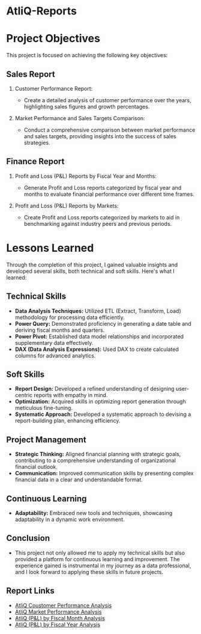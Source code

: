 # **AtliQ-Reports**

# **Project Objectives**

This project is focused on achieving the following key objectives:

## **Sales Report**

1. Customer Performance Report:

    - Create a detailed analysis of customer performance over the years, highlighting sales figures and growth percentages.
   
2. Market Performance and Sales Targets Comparison:

    - Conduct a comprehensive comparison between market performance and sales targets, providing insights into the success of sales strategies.
  
## **Finance Report**

1. Profit and Loss (P&L) Reports by Fiscal Year and Months:
   
    - Generate Profit and Loss reports categorized by fiscal year and months to evaluate financial performance over different time frames.

2. Profit and Loss (P&L) Reports by Markets:
   
    - Create Profit and Loss reports categorized by markets to aid in benchmarking against industry peers and previous periods.

# **Lessons Learned**

Through the completion of this project, I gained valuable insights and developed several skills, both technical and soft skills. Here's what I learned:

## **Technical Skills**

- **Data Analysis Techniques:** Utilized ETL (Extract, Transform, Load) methodology for processing data efficiently.
- **Power Query:** Demonstrated proficiency in generating a date table and deriving fiscal months and quarters.
- **Power Pivot:** Established data model relationships and incorporated supplementary data effectively.
- **DAX (Data Analysis Expressions):** Used DAX to create calculated columns for advanced analytics.

## **Soft Skills**

- **Report Design:** Developed a refined understanding of designing user-centric reports with empathy in mind.
- **Optimization:** Acquired skills in optimizing report generation through meticulous fine-tuning.
- **Systematic Approach:** Developed a systematic approach to devising a report-building plan, enhancing efficiency.

## **Project Management**

- **Strategic Thinking:** Aligned financial planning with strategic goals, contributing to a comprehensive understanding of organizational financial outlook.
- **Communication:** Improved communication skills by presenting complex financial data in a clear and understandable format.

## **Continuous Learning**

- **Adaptability:** Embraced new tools and techniques, showcasing adaptability in a dynamic work environment.

## **Conclusion**

- This project not only allowed me to apply my technical skills but also provided a platform for continuous learning and improvement. The experience gained is instrumental in my journey as a data professional, and I look forward to applying these skills in future projects.

## **Report Links**

- [AtliQ Coustomer Performance Analysis](https://github.com/Krushant308/Excel_AtliQ-Reports/blob/main/AtliQ%20Customer%20Performance%20Report.pdf)
- [AtliQ Market Performance Analysis](https://github.com/Krushant308/Excel_AtliQ-Reports/blob/main/AtliQ%20Market%20Performance%20Report.pdf)
- [AtliQ (P&L) by Fiscal Month Analysis](https://github.com/Krushant308/Excel_AtliQ-Reports/blob/main/AtliQ%20P%20%26%20L%20by%20fiscal%20Monthly%20Report.pdf)
- [AtliQ (P&L) by Fiscal Year Analysis](https://github.com/Krushant308/Excel_AtliQ-Reports/blob/main/AtliQ%20P%20%26%20L%20by%20fiscal%20Year%20Report.pdf)

